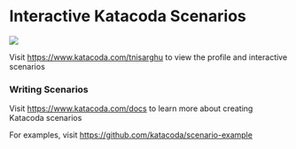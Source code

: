 # Interactive Katacoda Scenarios

[![](http://shields.katacoda.com/katacoda/tnisarghu/count.svg)](https://www.katacoda.com/tnisarghu "Get your profile on Katacoda.com")

Visit https://www.katacoda.com/tnisarghu to view the profile and interactive scenarios

### Writing Scenarios
Visit https://www.katacoda.com/docs to learn more about creating Katacoda scenarios

For examples, visit https://github.com/katacoda/scenario-example
